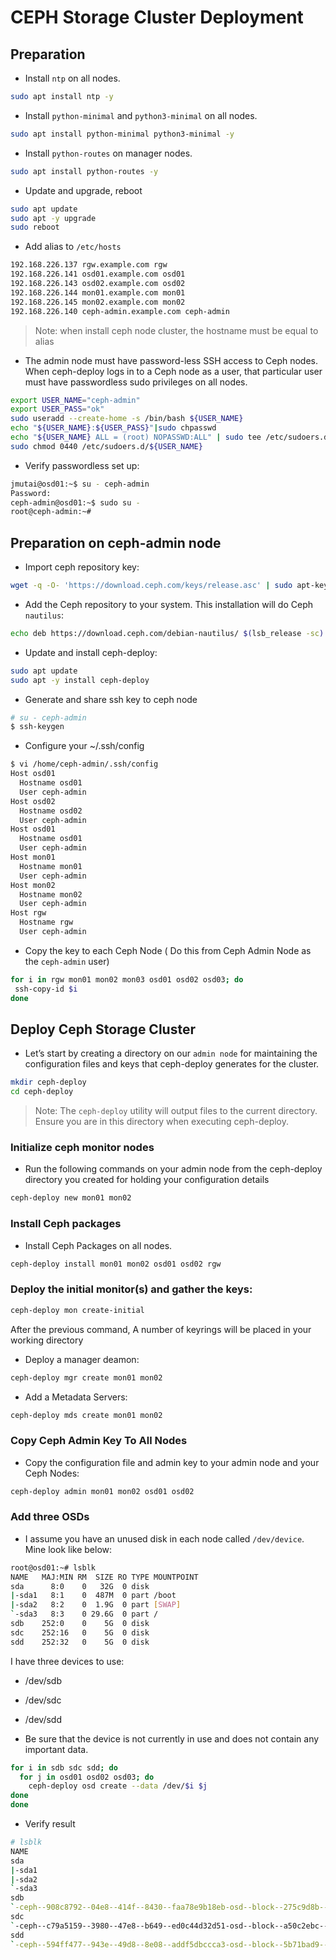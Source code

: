 # CEPH Storage Cluster Deployment

## Preparation

- Install `ntp` on all nodes.
```sh
sudo apt install ntp -y
```
- Install `python-minimal` and `python3-minimal` on all nodes.
```sh
sudo apt install python-minimal python3-minimal -y
```

- Install `python-routes` on manager nodes.
```sh
sudo apt install python-routes -y
```
- Update and upgrade, reboot
```sh
sudo apt update
sudo apt -y upgrade
sudo reboot
```

- Add alias to `/etc/hosts`
```sh
192.168.226.137 rgw.example.com rgw
192.168.226.141 osd01.example.com osd01
192.168.226.143 osd02.example.com osd02
192.168.226.144 mon01.example.com mon01
192.168.226.145 mon02.example.com mon02
192.168.226.140 ceph-admin.example.com ceph-admin
```
> Note: when install ceph node cluster, the hostname must be equal to alias 

- The admin node must have password-less SSH access to Ceph nodes. When ceph-deploy logs in to a Ceph node as a user, that particular user must have passwordless sudo privileges on all nodes.
```sh
export USER_NAME="ceph-admin"
export USER_PASS="ok"
sudo useradd --create-home -s /bin/bash ${USER_NAME}
echo "${USER_NAME}:${USER_PASS}"|sudo chpasswd
echo "${USER_NAME} ALL = (root) NOPASSWD:ALL" | sudo tee /etc/sudoers.d/${USER_NAME}
sudo chmod 0440 /etc/sudoers.d/${USER_NAME}
```
- Verify passwordless set up:
```sh
jmutai@osd01:~$ su - ceph-admin
Password: 
ceph-admin@osd01:~$ sudo su -
root@ceph-admin:~#
```

## Preparation on ceph-admin node

- Import ceph repository key:
```sh
wget -q -O- 'https://download.ceph.com/keys/release.asc' | sudo apt-key add -
```
- Add the Ceph repository to your system. This installation will do Ceph `nautilus`:
```sh
echo deb https://download.ceph.com/debian-nautilus/ $(lsb_release -sc) main | sudo tee /etc/apt/sources.list.d/ceph.list
```

- Update and install ceph-deploy:
```sh
sudo apt update
sudo apt -y install ceph-deploy
```
- Generate and share ssh key to ceph node
```sh
# su - ceph-admin
$ ssh-keygen 
```
- Configure your ~/.ssh/config
```sh
$ vi /home/ceph-admin/.ssh/config 
Host osd01
  Hostname osd01
  User ceph-admin
Host osd02
  Hostname osd02
  User ceph-admin
Host osd01
  Hostname osd01
  User ceph-admin
Host mon01
  Hostname mon01
  User ceph-admin
Host mon02
  Hostname mon02
  User ceph-admin
Host rgw
  Hostname rgw
  User ceph-admin
```

- Copy the key to each Ceph Node ( Do this from Ceph Admin Node as the `ceph-admin` user)
```sh
for i in rgw mon01 mon02 mon03 osd01 osd02 osd03; do
 ssh-copy-id $i
done
```

## Deploy Ceph Storage Cluster 

- Let’s start by creating a directory on our `admin node` for maintaining the configuration files and keys that ceph-deploy generates for the cluster.
```sh
mkdir ceph-deploy
cd ceph-deploy
```

> Note: The `ceph-deploy` utility will output files to the current directory. Ensure you are in this directory when executing ceph-deploy.

### Initialize ceph monitor nodes
- Run the following commands on your admin node from the ceph-deploy directory you created for holding your configuration details
```sh
ceph-deploy new mon01 mon02 
```
### Install Ceph packages

- Install Ceph Packages on all nodes.

```sh
ceph-deploy install mon01 mon02 osd01 osd02 rgw
```

### Deploy the initial monitor(s) and gather the keys:

```sh
ceph-deploy mon create-initial
```
After the previous command, A number of keyrings will be placed in your working directory

- Deploy a manager deamon:
```sh
ceph-deploy mgr create mon01 mon02
```

- Add a Metadata Servers:
```sh
ceph-deploy mds create mon01 mon02
```

### Copy Ceph Admin Key To All Nodes

- Copy the configuration file and admin key to your admin node and your Ceph Nodes:
```sh
ceph-deploy admin mon01 mon02 osd01 osd02
```

### Add three OSDs

- I assume you have an unused disk in each node called `/dev/device`. Mine look like below:

```sh
root@osd01:~# lsblk 
NAME   MAJ:MIN RM  SIZE RO TYPE MOUNTPOINT
sda      8:0    0   32G  0 disk 
|-sda1   8:1    0  487M  0 part /boot
|-sda2   8:2    0  1.9G  0 part [SWAP]
`-sda3   8:3    0 29.6G  0 part /
sdb    252:0    0    5G  0 disk 
sdc    252:16   0    5G  0 disk 
sdd    252:32   0    5G  0 disk
```
I have three devices to use:
  - /dev/sdb
  - /dev/sdc
  - /dev/sdd

- Be sure that the device is not currently in use and does not contain any important data.
```sh
for i in sdb sdc sdd; do
  for j in osd01 osd02 osd03; do
    ceph-deploy osd create --data /dev/$i $j
done
done
```

- Verify result

```sh
# lsblk 
NAME                                                                                                  MAJ:MIN RM  SIZE RO TYPE MOUNTPOINT
sda                                                                                                     8:0    0   32G  0 disk 
|-sda1                                                                                                  8:1    0  487M  0 part /boot
|-sda2                                                                                                  8:2    0  1.9G  0 part [SWAP]
`-sda3                                                                                                  8:3    0 29.6G  0 part /
sdb                                                                                                   252:0    0    5G  0 disk 
`-ceph--908c8792--04e8--414f--8430--faa78e9b18eb-osd--block--275c9d8b--3825--4898--9b3b--5ea080fd7137 253:0    0    5G  0 lvm  
sdc                                                                                                   252:16   0    5G  0 disk 
`-ceph--c79a5159--3980--47e8--b649--ed0c44d32d51-osd--block--a50c2ebc--8d65--4d16--9196--6f741606b3a2 253:1    0    5G  0 lvm  
sdd                                                                                                   252:32   0    5G  0 disk 
`-ceph--594ff477--943e--49d8--8e08--addf5dbccca3-osd--block--5b71bad9--7fa8--41af--a3af--48af1219aafd 253:2    0    5G  0 lvm
```


